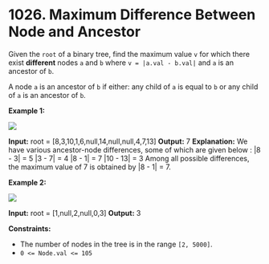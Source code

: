# 1026. Maximum Difference Between Node and Ancestor 

Given the `root` of a binary tree, find the maximum value `v` for which there exist **different** nodes `a` and `b` where `v = |a.val - b.val|` and `a` is an ancestor of `b`.

A node `a` is an ancestor of `b` if either: any child of `a` is equal to `b` or any child of `a` is an ancestor of `b`.

**Example 1:**

![](https://assets.leetcode.com/uploads/2020/11/09/tmp-tree.jpg)

**Input:** root = [8,3,10,1,6,null,14,null,null,4,7,13]
**Output:** 7
**Explanation:** We have various ancestor-node differences, some of which are given below :
|8 - 3| = 5
|3 - 7| = 4
|8 - 1| = 7
|10 - 13| = 3
Among all possible differences, the maximum value of 7 is obtained by |8 - 1| = 7.

**Example 2:**

![](https://assets.leetcode.com/uploads/2020/11/09/tmp-tree-1.jpg)

**Input:** root = [1,null,2,null,0,3]
**Output:** 3

**Constraints:**

- The number of nodes in the tree is in the range `[2, 5000]`.
- `0 <= Node.val <= 105`